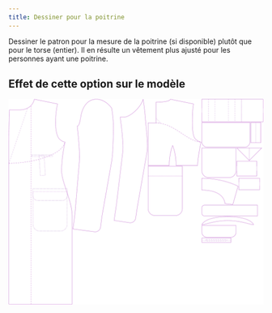 ```yaml
---
title: Dessiner pour la poitrine
---
```


Dessiner le patron pour la mesure de la poitrine (si disponible) plutôt que pour le torse (entier). Il en résulte un vêtement plus ajusté pour les personnes ayant une poitrine.

## Effet de cette option sur le modèle

![Cette image montre l'effet de cette option en superposant plusieurs variantes qui ont une valeur différente pour cette option](carlton_draftforhighbust_sample.svg "Effet de cette option sur le modèle")
